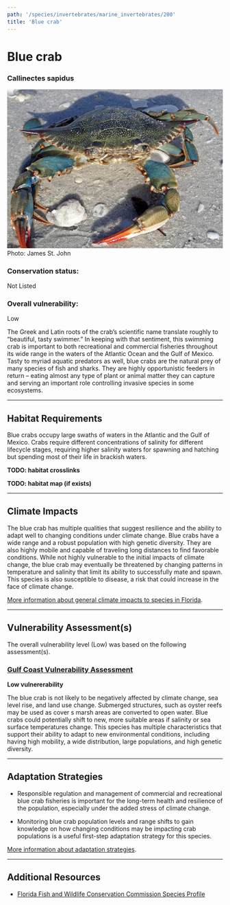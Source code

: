 ```yaml
---
path: '/species/invertebrates/marine_invertebrates/200'
title: 'Blue crab'
---
```


# Blue crab

### Callinectes sapidus

<div id="TopSection">

<div class="header-photo"><img src="200.jpg" alt="Photo for Blue crab"/>
<figcaption>Photo: James St. John</figcaption></div>

<div>

### Conservation status:

Not Listed

### Overall vulnerability:

Low

</div>
</div>

The Greek and Latin roots of the crab’s scientific name translate roughly to “beautiful, tasty swimmer.” In keeping with that sentiment, this swimming crab is important to both recreational and commercial fisheries throughout its wide range in the waters of the Atlantic Ocean and the Gulf of Mexico.  Tasty to myriad aquatic predators as well, blue crabs are the natural prey of many species of fish and sharks.  They are highly opportunistic feeders in return – eating almost any type of plant or animal matter they can capture and serving an important role controlling invasive species in some ecosystems.

<hr />

## Habitat Requirements



Blue crabs occupy large swaths of waters in the Atlantic and the Gulf of Mexico.  Crabs require different concentrations of salinity for different lifecycle stages, requiring higher salinity waters for spawning and hatching but spending most of their life in brackish waters.

**TODO: habitat crosslinks**

**TODO: habitat map (if exists)**

<hr />

## Climate Impacts

The blue crab has multiple qualities that suggest resilience and the ability to adapt well to changing conditions under climate change.  Blue crabs have a wide range and a robust population with high genetic diversity.  They are also highly mobile and capable of traveling long distances to find favorable conditions.  While not highly vulnerable to the initial impacts of climate change, the blue crab may eventually be threatened by changing patterns in temperature and salinity that limit its ability to successfully mate and spawn.  This species is also susceptible to disease, a risk that could increase in the face of climate change.

[More information about general climate impacts to species in Florida](/impacts/species).



<hr />

## Vulnerability Assessment(s)

The overall vulnerability level (Low) was based on the following assessment(s).
#### 
<div class="vulnerability-header">
<h3><a href="/impacts/vulnerability/gcva">Gulf Coast Vulnerability Assessment</a></h3>
<b class="low">Low vulnererability</b>
</div> 

The blue crab is not likely to be negatively affected by climate change, sea level rise, and land use change.  Submerged structures, such as oyster reefs may be used as cover s marsh areas are converted to open water.  Blue crabs could potentially shift to new, more suitable  areas if salinity or sea surface temperatures change.  This species has multiple characteristics that support their ability to adapt to new environmental conditions, including having high mobility, a wide distribution, large populations, and high genetic diversity.


<hr />

## Adaptation Strategies

- Responsible regulation and management of commercial and recreational blue crab fisheries is important for the long-term health and resilience of the population, especially under the added stress of climate change.

- Monitoring blue crab population levels and range shifts to gain knowledge on how changing conditions may be impacting crab populations is a useful first-step adaptation strategy for this species.

[More information about adaptation strategies](/strategies).

<hr />


## Additional Resources

- [Florida Fish and Wildlife Conservation Commission Species Profile](https://myfwc.com/fishing/saltwater/recreational/blue-crab/)
